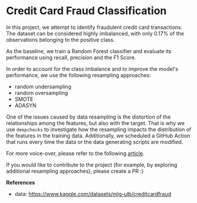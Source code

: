 # Credit Card Fraud Classification

In this project, we attempt to identify fraudulent credit card transactions.
The dataset can be considered highly imbalanced, with only 0.17% of the observations belonging to the positive class.

As the baseline, we train a Random Forest classifier and evaluate its performance using recall, precision and the F1 Score.

In order to account for the class imbalance and to improve the model's performance, we use the following resampling approaches:
* random undersampling
* random oversampling
* SMOTE
* ADASYN

One of the issues caused by data resampling is the distortion of the relationships among the features, but also with the target. 
That is why we use `deepchecks` to investigate how the resampling impacts the distribution of the features in the training data.
Additionally, we scheduled a GitHub Action that runs every time the data or the data generating scripts are modified. 

For more voice-over, please refer to the following [article]().

If you would like to contribute to the project (for example, by exploring additional resampling approaches), please create a PR :)

**References**
* data: https://www.kaggle.com/datasets/mlg-ulb/creditcardfraud
